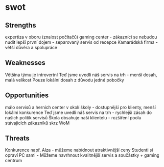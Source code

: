 # swot

## Strengths
expertíza v oboru (znalost počítačů)
gaming center - zákazníci se nebudou nudit
lepší první dojem - separovaný servis od recepce
Kamarádská firma - větší důvěra a spolupráce
## Weaknesses
Většina týmu je introvertní
Teď jsme uvedli náš servis na trh - menší dosah, malá velikost
Pouze lokální dosah z důvodu jedné pobočky

## Opportunities
málo servisů a herních center v okolí školy - dostupnější pro klienty, menší lokální konkurence
Teď jsme uvedli náš servis na trh - rychlejší zásah do našich politik servisů
Škola obsahuje naší klientelu - rozšíření poolu stávajících zákazníků skrz WoM


## Threats
Konkurence např. Alza - můžeme nabídnout atraktivnější ceny 
Studenti si opraví PC sami - Můžeme navrhnout kvalitnější servis a součástky + gaming centrum